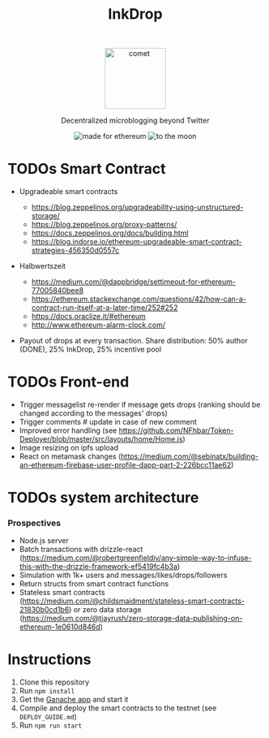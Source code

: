 <h1 align="center">InkDrop</h1> <br>
<p align="center">
  <img alt="comet" src="https://inkdrop.tech/images/icon_drop.svg" width="120">
</p>
<p align="center">Decentralized microblogging beyond Twitter</p>

<p align="center">
  <img alt="made for ethereum" src="https://img.shields.io/badge/made_for-ethereum-771ea5.svg">
  <img alt="to the moon" src="https://img.shields.io/badge/to_the-moon-fab127.svg">
  <!-- <img alt="MIT license" src="https://img.shields.io/badge/license-MIT-blue.svg"> -->
</p>

# TODOs Smart Contract

- Upgradeable smart contracts

  - https://blog.zeppelinos.org/upgradeability-using-unstructured-storage/
  - https://blog.zeppelinos.org/proxy-patterns/
  - https://docs.zeppelinos.org/docs/building.html
  - https://blog.indorse.io/ethereum-upgradeable-smart-contract-strategies-456350d0557c

- Halbwertszeit

  - https://medium.com/@dappbridge/settimeout-for-ethereum-77005840bee8
  - https://ethereum.stackexchange.com/questions/42/how-can-a-contract-run-itself-at-a-later-time/252#252
  - https://docs.oraclize.it/#ethereum
  - http://www.ethereum-alarm-clock.com/

- Payout of drops at every transaction. Share distribution: 50% author (DONE), 25% InkDrop, 25% incentive pool

# TODOs Front-end

- Trigger messagelist re-render if message gets drops (ranking should be changed according to the messages' drops)
- Trigger comments # update in case of new comment
- Improved error handling (see https://github.com/NFhbar/Token-Deployer/blob/master/src/layouts/home/Home.js)
- Image resizing on ipfs upload
- React on metamask changes (https://medium.com/@sebinatx/building-an-ethereum-firebase-user-profile-dapp-part-2-226bcc11ae62)

# TODOs system architecture

### Prospectives

- Node.js server
- Batch transactions with drizzle-react (https://medium.com/@robertgreenfieldiv/any-simple-way-to-infuse-this-with-the-drizzle-framework-ef5419fc4b3a)
- Simulation with 1k+ users and messages/likes/drops/followers
- Return structs from smart contract functions
- Stateless smart contracts (https://medium.com/@childsmaidment/stateless-smart-contracts-21830b0cd1b6) or zero data storage (https://medium.com/@tjayrush/zero-storage-data-publishing-on-ethereum-1e0610d846d)

# Instructions

1.  Clone this repository
2.  Run `npm install`
3.  Get the [Ganache app](http://truffleframework.com/ganache/) and start it
4.  Compile and deploy the smart contracts to the testnet (see `DEPLOY_GUIDE.md`)
5.  Run `npm run start` 
